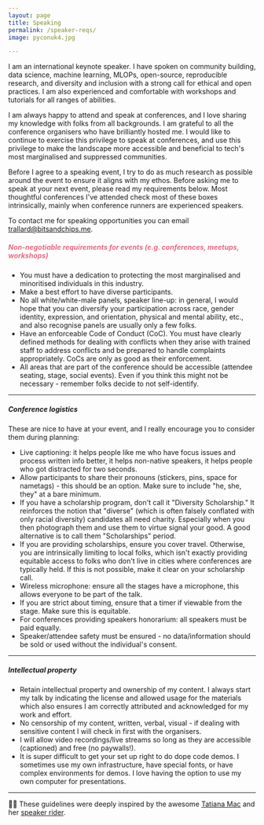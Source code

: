 ```yaml
---
layout: page
title: Speaking
permalink: /speaker-reqs/
image: pyconuk4.jpg

---
```


I am an international keynote speaker. I have spoken on community building, data science, machine learning, MLOPs, open-source, reproducible research, and diversity and inclusion with a strong call for ethical and open practices.
I am also experienced and comfortable with workshops and tutorials for all ranges of abilities.

I am always happy to attend and speak at conferences, and I love sharing my knowledge with folks from all backgrounds. I am grateful to all the conference organisers who have brilliantly hosted me. I would like to continue to exercise this privilege to speak at conferences, and use this privilege to make the landscape more accessible and beneficial to tech's most marginalised and suppressed communities.

Before I agree to a speaking event, I try to do as much research as possible around the event to ensure it aligns with my ethos. Before asking me to speak at your next event, please read my requirements below. Most thoughtful conferences I've attended check most of these boxes intrinsically, mainly when conference runners are experienced speakers. 

To contact me for speaking opportunities you can email <trallard@bitsandchips.me>.

<h5 style="color:#e96a80;"> Non-negotiable requirements for events (e.g. conferences, meetups, workshops)</h5>
<ul class='icon'>
<li>You must have a dedication to protecting the most marginalised and minoritised individuals in this industry. </li>
<li> Make a best effort to have diverse participants. </li>
<li>No all white/white-male panels, speaker line-up: in general, I would hope that you can diversify your participation across race, gender identity, expression, and orientation, physical and mental ability, etc., and also recognise panels are usually only a few folks.</li>
<li> Have an enforceable Code of Conduct (CoC). You must have clearly defined methods for dealing with conflicts when they arise with trained staff to address conflicts and be prepared to handle complaints appropriately. CoCs are only as good as their enforcement. </li>
<li>All areas that are part of the conference should be accessible (attendee seating, stage, social events). Even if you think this might not be necessary - remember folks decide to not self-identify.</li>
</ul>

---

##### Conference logistics
These are nice to have at your event, and I really encourage you to consider them during planning:
<ul class='icon'>
<li> Live captioning: it helps people like me who have focus issues and process written info better, it helps non-native speakers, it helps people who got distracted for two seconds.</li>
<li> Allow participants to share their pronouns (stickers, pins, space for nametags) - this should be an option. Make sure to include "he, she, they" at a bare minimum.</li>
<li> If you have a scholarship program, don't call it "Diversity Scholarship." It reinforces the notion that "diverse" (which is often falsely conflated with only racial diversity) candidates all need charity. Especially when you then photograph them and use them to virtue signal your good. A good alternative is to call them "Scholarships" period.</li>
<li>If you are providing scholarships, ensure you cover travel. Otherwise, you are intrinsically limiting to local folks, which isn't exactly providing equitable access to folks who don't live in cities where conferences are typically held. If this is not possible, make it clear on your scholarship call.</li>
<li>Wireless microphone: ensure all the stages have a microphone, this allows everyone to be part of the talk.</li>
<li>If you are strict about timing, ensure that a timer if viewable from the stage. Make sure this is equitable.</li>
<li>For conferences providing speakers honorarium: all speakers must be paid equally.</li>
<li>Speaker/attendee safety must be ensured - no data/information should be sold or used without the individual's consent.</li>
</ul>

---

##### Intellectual property

<ul class='icon'>
<li> Retain intellectual property and ownership of my content. I always start my talk by indicating the license and allowed usage for the materials which also ensures I am correctly attributed and acknowledged for my work and effort.</li>
<li>No censorship of my content, written, verbal, visual - if dealing with sensitive content I will check in first with the organisers.</li>
<li>I will allow video recordings/live streams so long as they are accessible (captioned) and free (no paywalls!).</li>
<li>It is super difficult to get your set up right to do dope code demos. I sometimes use my own infrastructure, have special fonts, or have complex environments for demos. I love having the option to use my own computer for presentations.</li>
</ul>

---

🙏🏼 These guidelines were deeply inspired by the awesome [Tatiana Mac](https://tatianamac.com/speaking/) and her [speaker rider](https://gist.github.com/tatianamac/493ca668ee7f7c07a5b282f6d9132552).